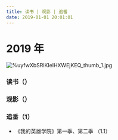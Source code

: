 ```yaml
---
title: 读书 | 观影 | 追番
date: 2019-01-01 20:01:01
---
```


#	2019 年

![%uyfwXbSRlKIelHXWEjKEQ_thumb_1.jpg](https://i.loli.net/2019/01/02/5c2c2b28467b1.jpg)

### 读书（）



### 观影（）



### 追番（1）

- 《我的英雄学院》第一季、第二季 （1.1）


